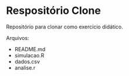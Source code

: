 # Respositório Clone

Repositório para clonar como exercício didático.

Arquivos:
  - README.md
  - simulacao.R
  - dados.csv
  - analise.r
